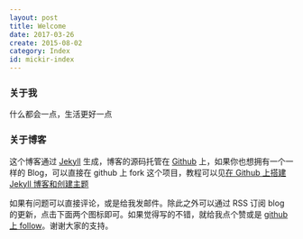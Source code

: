 ```yaml
---
layout: post
title: Welcome
date: 2017-03-26
create: 2015-08-02
category: Index
id: mickir-index
---
```

### 关于我

什么都会一点，生活更好一点

### 关于博客

这个博客通过 [Jekyll](http://jekyllrb.com/) 生成，博客的源码托管在 [Github](https://github.com/zYeoman/zYeoman.github.io) 上，如果你也想拥有一个一样的 Blog，可以直接在 github 上 fork 这个项目，教程可以见[在 Github 上搭建 Jekyll 博客和创建主题](http://liuyanwei.jumppo.com/2014/02/12/how-to-deploy-a-blog-on-github-by-jekyll.html)


如果有问题可以直接评论，或是给我发邮件。除此之外可以通过 RSS 订阅 blog 的更新，点击下面两个图标即可。如果觉得写的不错，就给我点个赞或是 [github 上 follow](https://github.com/zYeoman/)。谢谢大家的支持。

<script type="text/javascript" id="clustrmaps" src="//cdn.clustrmaps.com/map_v2.js?d=4Cpy3qR7-NKoHkVTSjIP54YfevQ6BS1dRrQlUz3lIUE&cl=ffffff&w=a"></script>
